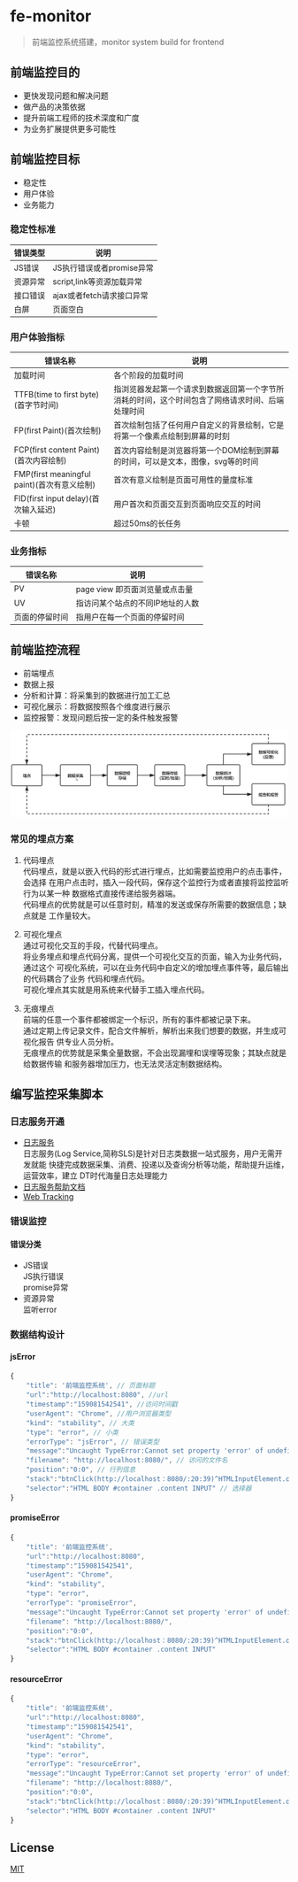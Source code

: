 # fe-monitor

> 前端监控系统搭建，monitor system build for frontend         

## 前端监控目的       
* 更快发现问题和解决问题       
* 做产品的决策依据      
* 提升前端工程师的技术深度和广度       
* 为业务扩展提供更多可能性      

## 前端监控目标     
* 稳定性       
* 用户体验      
* 业务能力        

### 稳定性标准  

| 错误类型  | 说明 |        
|  ----  | ----  |       
| JS错误  | JS执行错误或者promise异常 |       
| 资源异常 | script,link等资源加载异常   |
| 接口错误 | ajax或者fetch请求接口异常  |
| 白屏  | 页面空白   |

### 用户体验指标  

| 错误名称 | 说明  |
| ---- | ---- |
| 加载时间  | 各个阶段的加载时间  |
| TTFB(time to first byte)(首字节时间)  | 指浏览器发起第一个请求到数据返回第一个字节所消耗的时间，这个时间包含了网络请求时间、后端处理时间     |       
| FP(first Paint)(首次绘制)   | 首次绘制包括了任何用户自定义的背景绘制，它是将第一个像素点绘制到屏幕的时刻     |       
| FCP(first content Paint)(首次内容绘制)   | 首次内容绘制是浏览器将第一个DOM绘制到屏幕的时间，可以是文本，图像，svg等的时间     |       
| FMP(first meaningful paint)(首次有意义绘制)   |  首次有意义绘制是页面可用性的量度标准    |       
| FID(first input delay)(首次输入延迟)   | 用户首次和页面交互到页面响应交互的时间     |
| 卡顿 | 超过50ms的长任务 |     

### 业务指标      

| 错误名称 | 说明 |
|----|----|
| PV | page view 即页面浏览量或点击量 |
| UV | 指访问某个站点的不同IP地址的人数 |
| 页面的停留时间 | 指用户在每一个页面的停留时间 |

## 前端监控流程

* 前端埋点      
* 数据上报      
* 分析和计算：将采集到的数据进行加工汇总       
* 可视化展示：将数据按照各个维度进行展示       
* 监控报警：发现问题后按一定的条件触发报警      

![前端监控流程](./static/monitor.png)     

### 常见的埋点方案     

1. 代码埋点     
代码埋点，就是以嵌入代码的形式进行埋点，比如需要监控用户的点击事件，会选择
在用户点击时，插入一段代码，保存这个监控行为或者直接将监控监听行为以某一种
数据格式直接传递给服务器端。      
代码埋点的优势就是可以任意时刻，精准的发送或保存所需要的数据信息；缺点就是
工作量较大。      

2. 可视化埋点        
通过可视化交互的手段，代替代码埋点。      
将业务埋点和埋点代码分离，提供一个可视化交互的页面，输入为业务代码，通过这个
可视化系统，可以在业务代码中自定义的增加埋点事件等，最后输出的代码耦合了业务
代码和埋点代码。        
可视化埋点其实就是用系统来代替手工插入埋点代码。        

3. 无痕埋点             
前端的任意一个事件都被绑定一个标识，所有的事件都被记录下来。      
通过定期上传记录文件，配合文件解析，解析出来我们想要的数据，并生成可视化报告
供专业人员分析。        
无痕埋点的优势就是采集全量数据，不会出现漏埋和误埋等现象；其缺点就是给数据传输
和服务器增加压力，也无法灵活定制数据结构。       

## 编写监控采集脚本

### 日志服务开通      
* [日志服务](https://www.alibabacloud.com/help/zh/product/28958.htm)      
日志服务(Log Service,简称SLS)是针对日志类数据一站式服务，用户无需开发就能
快捷完成数据采集、消费、投递以及查询分析等功能，帮助提升运维，运营效率，建立
DT时代海量日志处理能力        
* [日志服务帮助文档](https://www.aliyun.com/sswd/5126145-1.html)      
* [Web Tracking](https://help.aliyun.com/document_detail/31752.html?spm=5176.2020520112.0.0.5fef34c0nRJ02x#h4--js-sdk)

### 错误监控        
#### 错误分类       
* JS错误      
    JS执行错误      
    promise异常       
* 资源异常    
    监听error
    
### 数据结构设计
#### jsError
````javascript
{
    "title": '前端监控系统', // 页面标题
    "url":"http://localhost:8080", //url
    "timestamp":"159081542541", //访问时间戳
    "userAgent": "Chrome", //用户浏览器类型
    "kind": "stability", // 大类
    "type": "error", // 小类
    "errorType": "jsError", // 错误类型
    "message":"Uncaught TypeError:Cannot set property 'error' of undefined", // 类型详情
    "filename": "http://localhost:8080/", // 访问的文件名
    "position":"0:0", // 行列信息
    "stack":"btnClick(http://localhost：8080/:20:39)^HTMLInputElement.onclick(http://localhost:8080/:14:70)", //堆栈信息 
    "selector":"HTML BODY #container .content INPUT" // 选择器
}
````
#### promiseError
```javascript
{
    "title": '前端监控系统',
    "url":"http://localhost:8080",
    "timestamp":"159081542541",
    "userAgent": "Chrome",
    "kind": "stability",
    "type": "error",
    "errorType": "promiseError",
    "message":"Uncaught TypeError:Cannot set property 'error' of undefined",
    "filename": "http://localhost:8080/",
    "position":"0:0",
    "stack":"btnClick(http://localhost：8080/:20:39)^HTMLInputElement.onclick(http://localhost:8080/:14:70)",
    "selector":"HTML BODY #container .content INPUT"
}
```

#### resourceError
```javascript
{
    "title": '前端监控系统',
    "url":"http://localhost:8080",
    "timestamp":"159081542541",
    "userAgent": "Chrome",
    "kind": "stability",
    "type": "error",
    "errorType": "resourceError",
    "message":"Uncaught TypeError:Cannot set property 'error' of undefined",
    "filename": "http://localhost:8080/",
    "position":"0:0",
    "stack":"btnClick(http://localhost：8080/:20:39)^HTMLInputElement.onclick(http://localhost:8080/:14:70)",
    "selector":"HTML BODY #container .content INPUT"
}
```

    

## License      

[MIT](LICENSE)



